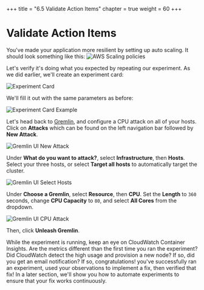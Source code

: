 +++
title = "6.5 Validate Action Items"
chapter = true
weight = 60
+++

# Validate Action Items

You've made your application more resilient by setting up auto scaling. It should look something like this:
![AWS Scaling policies](/images/aws_scaling_policies.png)


Let's verify it's doing what you expected by repeating our experiment. As we did earlier, we'll create an experiment card:

![Experiment Card](/images/Experiment_Card.jpg)

We'll fill it out with the same parameters as before:

![Experiment Card Example](/images/Experiment_Card_Example.jpg)

Let's head back to [Gremlin](app.gremlin.com), and configure a CPU attack on all of your hosts. Click on **Attacks** which can be found on the left navigation bar followed by **New Attack**.

![Gremlin UI New Attack](/images/gremlin/gremlin_ui_create_new_attack.png)

Under **What do you want to attack?**, select **Infrastructure**, then **Hosts**. Select your three hosts, or select **Target all hosts** to automatically target the cluster.

![Gremlin UI Select Hosts](/images/gremlin/gremlin_ui_select_hosts.png)

Under **Choose a Gremlin**, select **Resource**, then **CPU**. Set the **Length** to `360` seconds, change **CPU Capacity** to `80`, and select **All Cores** from the dropdown. 


![Gremlin UI CPU Attack](/images/gremlin/gremlin_ui_cpu_attack.png)

Then, click **Unleash Gremlin**.

While the experiment is running, keep an eye on CloudWatch Container Insights. Are the metrics different than the first time you ran the experiment? Did CloudWatch detect the high usage and provision a new node? If so, did you get an email notification? If so, congratulations! you've successfully ran an experiment, used your observations to implement a fix, then verified that fix! In a later section, we'll show you how to automate experiments to ensure that your fix works continuously.